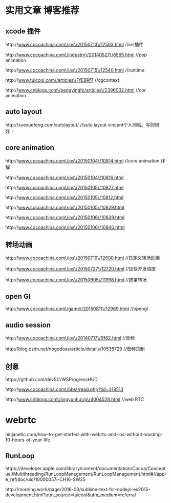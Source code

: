 # 实用文章 博客推荐

## xcode 插件

http:\/\/www.cocoachina.com\/ios\/20150713\/12503.html \/\/ios插件

http:\/\/www.cocoachina.com\/industry\/20140527\/8565.html \/\/pop animation

http:\/\/www.cocoachina.com\/ios\/20150715\/12540.html \/\/runtime

http:\/\/www.tuicool.com\/articles\/FfEBRf7 \/\/cgcontext

http:\/\/www.cnblogs.com\/pengyingh\/articles\/2396032.html \/\/cor animation

## auto layout

http:\/\/xuexuefeng.com\/autolayout\/ \/\/auto layout vincent个人网站。写的很好！

## core animation

http:\/\/www.cocoachina.com\/ios\/20150104\/10814.html \/\/core animation 详解

http:\/\/www.cocoachina.com\/ios\/20150104\/10816.html

http:\/\/www.cocoachina.com\/ios\/20150105\/10827.html

http:\/\/www.cocoachina.com\/ios\/20150105\/10812.html

http:\/\/www.cocoachina.com\/ios\/20150105\/10829.html

http:\/\/www.cocoachina.com\/ios\/20150106\/10839.html

http:\/\/www.cocoachina.com\/ios\/20150106\/10840.html

## 转场动画

http:\/\/www.cocoachina.com\/ios\/20150719\/12600.html \/\/自定义转场动画

http:\/\/www.cocoachina.com\/ios\/20150727\/12720.html \/\/加快开发进度

http:\/\/www.cocoachina.com\/ios\/20150605\/11998.html \/\/遮罩转场

## open Gl

http:\/\/www.cocoachina.com\/game\/20150811\/12969.html \/\/opengl

## audio session

http:\/\/www.cocoachina.com\/ios\/20140717\/9162.html \/\/音频

http:\/\/blog.csdn.net\/nogodoss\/article\/details\/10535729 \/\/音频录制

## 创意

https:\/\/github.com\/devSC\/WSProgressHUD

http:\/\/www.cocoachina.com\/bbs\/read.php?tid=318513

http:\/\/www.cnblogs.com\/lingyunhu\/p\/4004528.html \/\/web RTC

# webrtc

ninjanetic.com\/how-to-get-started-with-webrtc-and-ios-without-wasting-10-hours-of-your-life

## RunLoop

https:\/\/developer.apple.com\/library\/content\/documentation\/Cocoa\/Conceptual\/Multithreading\/RunLoopManagement\/RunLoopManagement.html\#\/\/apple\_ref\/doc\/uid\/10000057i-CH16-SW25

http:\/\/morning.work\/page\/2016-03\/sublime-text-for-nodejs-es2015-development.html?utm\_source=tuicool&utm\_medium=referral

